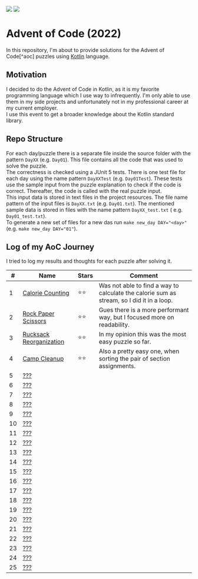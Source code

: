 ![](https://img.shields.io/static/v1?label=%F0%9F%93%85%20Completed%20Days&message=4&color=blue&style=flat-square)
![](https://img.shields.io/static/v1?label=%E2%AD%90%20Gained%20Stars&message=8&color=yellow&style=flat-square)

# Advent of Code (2022)

In this repository, I'm about to provide solutions for the Advent of Code[^aoc] puzzles using [Kotlin][kotlin] language.

## Motivation

I decided to do the Advent of Code in Kotlin, as it is my favorite programming language which I use way to infrequently.
I'm only
able to use them in my side projects and unfortunately not in my professional career at my current employer.  
I use this event to get a broader knowledge about the Kotlin standard library.

## Repo Structure

For each day/puzzle there is a separate file inside the source folder with the pattern `DayXX` (e.g. `Day01`). This file
contains
all the code that was used to solve the puzzle.  
The correctness is checked using a JUnit 5 tests. There is one test file for each day using the name
pattern `DayXXTest` (e.g.
`Day01Test`). These tests use the sample input from the puzzle explanation to check if the code is correct. Thereafter,
the
code is called with the real puzzle input.  
This input data is stored in text files in the project resources. The file name pattern of the input files
is `DayXX.txt`
(e.g. `Day01.txt`). The mentioned sample data is stored in files with the name pattern `DayXX_test.txt` (
e.g. `Day01_test.txt`).  
To generate a new set of files for a new das run `make new_day DAY="<day>"` (e.g. `make new_day DAY="01"`).

## Log of my AoC Journey

I tried to log my results and thoughts for each puzzle after solving it.

| #   | Name                         | Stars | Comment                                                                                   |
| --- |------------------------------|-------|-------------------------------------------------------------------------------------------|
| 1   | [Calorie Counting][1]        | ⭐⭐    | Was not able to find a way to calculate the calorie sum as stream, so I did it in a loop. |
| 2   | [Rock Paper Scissors][2]     | ⭐⭐    | Gues there is a more performant way, but I focused more on readability.                   |
| 3   | [Rucksack Reorganization][3] | ⭐⭐    | In my opinion this was the most easy puzzle so far.                                       |
| 4   | [Camp Cleanup][4]            | ⭐⭐    | Also a pretty easy one, when sorting the pair of section assignments.                     |
| 5   | [???][5]                     |       |                                                                                           |
| 6   | [???][6]                     |       |                                                                                           |
| 7   | [???][7]                     |       |                                                                                           |
| 8   | [???][8]                     |       |                                                                                           |
| 9   | [???][9]                     |       |                                                                                           |
| 10  | [???][10]                    |       |                                                                                           |
| 11  | [???][11]                    |       |                                                                                           |
| 12  | [???][12]                    |       |                                                                                           |
| 13  | [???][13]                    |       |                                                                                           |
| 14  | [???][14]                    |       |                                                                                           |
| 15  | [???][15]                    |       |                                                                                           |
| 16  | [???][16]                    |       |                                                                                           |
| 17  | [???][17]                    |       |                                                                                           |
| 18  | [???][18]                    |       |                                                                                           |
| 19  | [???][19]                    |       |                                                                                           |
| 20  | [???][20]                    |       |                                                                                           |
| 21  | [???][21]                    |       |                                                                                           |
| 22  | [???][22]                    |       |                                                                                           |
| 23  | [???][23]                    |       |                                                                                           |
| 24  | [???][24]                    |       |                                                                                           |
| 25  | [???][24]                    |       |                                                                                           |

[aoc]: https://adventofcode.com
[kotlin]: https://kotlinlang.org

[1]: https://adventofcode.com/2022/day/1
[2]: https://adventofcode.com/2022/day/2
[3]: https://adventofcode.com/2022/day/3
[4]: https://adventofcode.com/2022/day/4
[5]: https://adventofcode.com/2022/day/5
[6]: https://adventofcode.com/2022/day/6
[7]: https://adventofcode.com/2022/day/7
[8]: https://adventofcode.com/2022/day/8
[9]: https://adventofcode.com/2022/day/9
[10]: https://adventofcode.com/2022/day/10
[11]: https://adventofcode.com/2022/day/11
[12]: https://adventofcode.com/2022/day/12
[13]: https://adventofcode.com/2022/day/13
[14]: https://adventofcode.com/2022/day/14
[15]: https://adventofcode.com/2022/day/15
[16]: https://adventofcode.com/2022/day/16
[17]: https://adventofcode.com/2022/day/17
[18]: https://adventofcode.com/2022/day/18
[19]: https://adventofcode.com/2022/day/19
[20]: https://adventofcode.com/2022/day/20
[21]: https://adventofcode.com/2022/day/21
[22]: https://adventofcode.com/2022/day/22
[23]: https://adventofcode.com/2022/day/23
[24]: https://adventofcode.com/2022/day/24
[25]: https://adventofcode.com/2022/day/25
